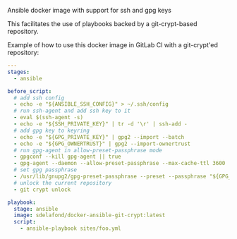 Ansible docker image with support for ssh and gpg keys
    
This facilitates the use of playbooks backed by a git-crypt-based
repository.

Example of how to use this docker image in GitLab CI with a git-crypt'ed
repository:

```yaml
---
stages:
  - ansible

before_script:
  # add ssh config
  - echo -e "${ANSIBLE_SSH_CONFIG}" > ~/.ssh/config
  # run ssh-agent and add ssh key to it
  - eval $(ssh-agent -s)
  - echo -e "${SSH_PRIVATE_KEY}" | tr -d '\r' | ssh-add -
  # add gpg key to keyring
  - echo -e "${GPG_PRIVATE_KEY}" | gpg2 --import --batch
  - echo -e "${GPG_OWNERTRUST}" | gpg2 --import-ownertrust
  # run gpg-agent in allow-preset-passphrase mode
  - gpgconf --kill gpg-agent || true
  - gpg-agent --daemon --allow-preset-passphrase --max-cache-ttl 3600
  # set gpg passphrase 
  - /usr/lib/gnupg2/gpg-preset-passphrase --preset --passphrase "${GPG_PASSPHRASE}" "${GPG_PUBLIC_KEYGRIP}"
  # unlock the current repository
  - git crypt unlock

playbook:
  stage: ansible
  image: sdelafond/docker-ansible-git-crypt:latest
  script:
    - ansible-playbook sites/foo.yml
```
